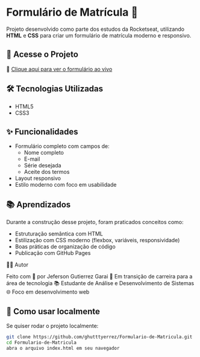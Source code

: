 # Formulário de Matrícula 📝


Projeto desenvolvido como parte dos estudos da Rocketseat, utilizando **HTML** e **CSS** para criar um formulário de matrícula moderno e responsivo.

## 🚀 Acesse o Projeto

🔗 [Clique aqui para ver o formulário ao vivo](https://ghutttyerrez.github.io/Formulario-de-Matricula/)

## 🛠 Tecnologias Utilizadas

- HTML5
- CSS3

## ✨ Funcionalidades

- Formulário completo com campos de:
  - Nome completo
  - E-mail
  - Série desejada
  - Aceite dos termos
- Layout responsivo
- Estilo moderno com foco em usabilidade

## 📚 Aprendizados

Durante a construção desse projeto, foram praticados conceitos como:

- Estruturação semântica com HTML
- Estilização com CSS moderno (flexbox, variáveis, responsividade)
- Boas práticas de organização de código
- Publicação com GitHub Pages

🧑‍💻 Autor

Feito com 💙 por Jeferson Gutierrez Garai
🚀 Em transição de carreira para a área de tecnologia
📚 Estudante de Análise e Desenvolvimento de Sistemas
🌐 Foco em desenvolvimento web


## 📁 Como usar localmente

Se quiser rodar o projeto localmente:

```bash
git clone https://github.com/ghutttyerrez/Formulario-de-Matricula.git
cd Formulario-de-Matricula
abra o arquivo index.html em seu navegador



